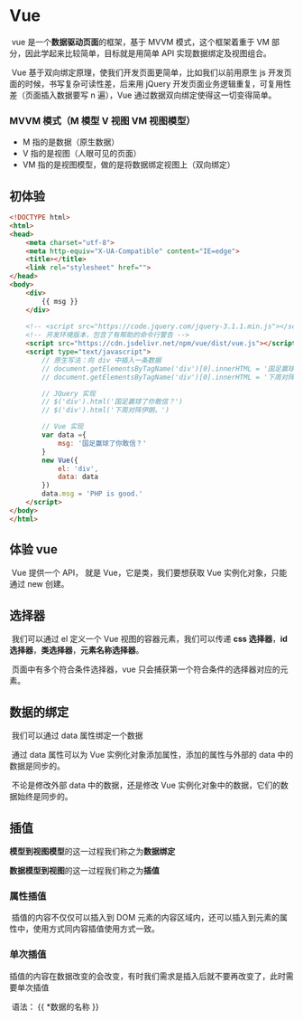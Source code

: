 # Vue

​	vue 是一个**数据驱动页面**的框架，基于 MVVM 模式，这个框架着重于 VM 部分，因此学起来比较简单，目标就是用简单 API 实现数据绑定及视图组合。

​	Vue 基于双向绑定原理，使我们开发页面更简单，比如我们以前用原生 js 开发页面的时候，书写复杂可读性差，后来用 jQuery 开发页面业务逻辑重复，可复用性差（页面插入数据要写 n 遍），Vue 通过数据双向绑定使得这一切变得简单。



### MVVM 模式（M 模型 V 视图 VM 视图模型）

- M 指的是数据（原生数据）
- V 指的是视图（人眼可见的页面）
- VM 指的是视图模型，做的是将数据绑定视图上（双向绑定）



## 初体验

```html
<!DOCTYPE html>
<html>
<head>
	<meta charset="utf-8">
	<meta http-equiv="X-UA-Compatible" content="IE=edge">
	<title></title>
	<link rel="stylesheet" href="">
</head>
<body>
	<div>
		{{ msg }}
	</div>
	
	<!-- <script src="https://code.jquery.com/jquery-3.1.1.min.js"></script> -->
	<!-- 开发环境版本，包含了有帮助的命令行警告 -->
	<script src="https://cdn.jsdelivr.net/npm/vue/dist/vue.js"></script>
	<script type="text/javascript">
		// 原生写法：向 div 中插入一条数据
		// document.getElementsByTagName('div')[0].innerHTML = '国足赢球了你敢信？'
		// document.getElementsByTagName('div')[0].innerHTML = '下周对阵伊朗。'

		// JQuery 实现
		// $('div').html('国足赢球了你敢信？')
		// $('div').html('下周对阵伊朗。')

		// Vue 实现
		var data ={
			msg: '国足赢球了你敢信？'
		}
		new Vue({
			el: 'div',
			data: data
		})
		data.msg = 'PHP is good.'
	</script>
</body>
</html>

```



## 体验 vue

​	Vue 提供一个 API， 就是 Vue，它是类，我们要想获取 Vue 实例化对象，只能通过 new 创建。



## 选择器

​	我们可以通过 el 定义一个 Vue 视图的容器元素，我们可以传递 **css 选择器**，**id 选择器**，**类选择器**，**元素名称选择器**。

​	页面中有多个符合条件选择器，vue 只会捕获第一个符合条件的选择器对应的元素。



## 数据的绑定

​	我们可以通过 data 属性绑定一个数据

​	通过 data 属性可以为 Vue 实例化对象添加属性，添加的属性与外部的 data 中的数据是同步的。

​	不论是修改外部 data 中的数据，还是修改 Vue 实例化对象中的数据，它们的数据始终是同步的。



## 插值

​	**模型到视图模型**的这一过程我们称之为**数据绑定**

​	**数据模型到视图**的这一过程我们称之为**插值**



### 属性插值

​	插值的内容不仅仅可以插入到 DOM 元素的内容区域内，还可以插入到元素的属性中，使用方式同内容插值使用方式一致。



### 单次插值

​	插值的内容在数据改变的会改变，有时我们需求是插入后就不要再改变了，此时需要单次插值

​	语法： {{ *数据的名称 }}

​	

​	



























































